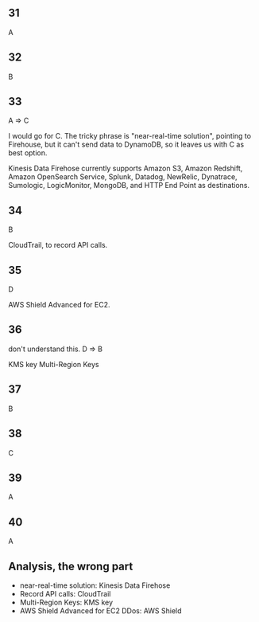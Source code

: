 ## 31
A

## 32
B

## 33
A => C

I would go for C. The tricky phrase is "near-real-time solution", pointing to Firehouse, but it can't send data to DynamoDB, so it leaves us with C as best option.

Kinesis Data Firehose currently supports Amazon S3, Amazon Redshift, Amazon OpenSearch Service, Splunk, Datadog, NewRelic, Dynatrace, Sumologic, LogicMonitor, MongoDB, and HTTP End Point as destinations.

## 34
B

CloudTrail, to record API calls.

## 35
D

AWS Shield Advanced for EC2.

## 36
don't understand this. 
D => B

KMS key Multi-Region Keys

## 37
B


## 38
C

## 39
A

## 40
A

## Analysis, the wrong part

- near-real-time solution: Kinesis Data Firehose
- Record API calls: CloudTrail
- Multi-Region Keys: KMS key
- AWS Shield Advanced for EC2 DDos: AWS Shield
